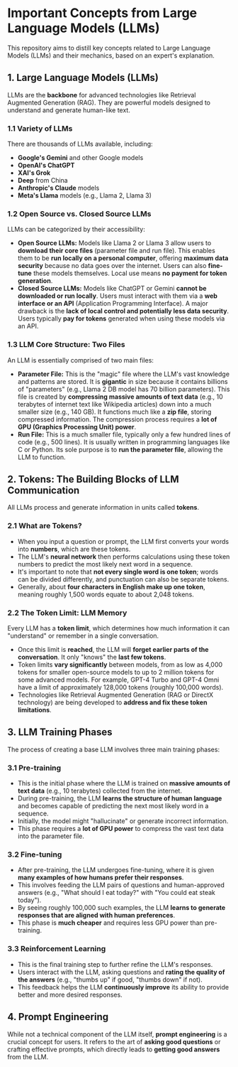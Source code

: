 
# Important Concepts from Large Language Models (LLMs)

This repository aims to distill key concepts related to Large Language Models (LLMs) and their mechanics, based on an expert's explanation.

## 1. Large Language Models (LLMs)
LLMs are the **backbone** for advanced technologies like Retrieval Augmented Generation (RAG). They are powerful models designed to understand and generate human-like text.

### 1.1 Variety of LLMs
There are thousands of LLMs available, including:
*   **Google's Gemini** and other Google models
*   **OpenAI's ChatGPT**
*   **XAI's Grok**
*   **Deep** from China
*   **Anthropic's Claude** models
*   **Meta's Llama** models (e.g., Llama 2, Llama 3)

### 1.2 Open Source vs. Closed Source LLMs
LLMs can be categorized by their accessibility:
*   **Open Source LLMs:** Models like Llama 2 or Llama 3 allow users to **download their core files** (parameter file and run file). This enables them to be **run locally on a personal computer**, offering **maximum data security** because no data goes over the internet. Users can also **fine-tune** these models themselves. Local use means **no payment for token generation**.
*   **Closed Source LLMs:** Models like ChatGPT or Gemini **cannot be downloaded or run locally**. Users must interact with them via a **web interface or an API** (Application Programming Interface). A major drawback is the **lack of local control and potentially less data security**. Users typically **pay for tokens** generated when using these models via an API.

### 1.3 LLM Core Structure: Two Files
An LLM is essentially comprised of two main files:
*   **Parameter File:** This is the "magic" file where the LLM's vast knowledge and patterns are stored. It is **gigantic** in size because it contains billions of "parameters" (e.g., Llama 2 DB model has 70 billion parameters). This file is created by **compressing massive amounts of text data** (e.g., 10 terabytes of internet text like Wikipedia articles) down into a much smaller size (e.g., 140 GB). It functions much like a **zip file**, storing compressed information. The compression process requires a **lot of GPU (Graphics Processing Unit) power**.
*   **Run File:** This is a much smaller file, typically only a few hundred lines of code (e.g., 500 lines). It is usually written in programming languages like C or Python. Its sole purpose is to **run the parameter file**, allowing the LLM to function.

## 2. Tokens: The Building Blocks of LLM Communication
All LLMs process and generate information in units called **tokens**.

### 2.1 What are Tokens?
*   When you input a question or prompt, the LLM first converts your words into **numbers**, which are these tokens.
*   The LLM's **neural network** then performs calculations using these token numbers to predict the most likely next word in a sequence.
*   It's important to note that **not every single word is one token**; words can be divided differently, and punctuation can also be separate tokens.
*   Generally, about **four characters in English make up one token**, meaning roughly 1,500 words equate to about 2,048 tokens.

### 2.2 The Token Limit: LLM Memory
Every LLM has a **token limit**, which determines how much information it can "understand" or remember in a single conversation.
*   Once this limit is **reached**, the LLM will **forget earlier parts of the conversation**. It only "knows" the **last few tokens**.
*   Token limits **vary significantly** between models, from as low as 4,000 tokens for smaller open-source models to up to 2 million tokens for some advanced models. For example, GPT-4 Turbo and GPT-4 Omni have a limit of approximately 128,000 tokens (roughly 100,000 words).
*   Technologies like Retrieval Augmented Generation (RAG or DirectX technology) are being developed to **address and fix these token limitations**.

## 3. LLM Training Phases
The process of creating a base LLM involves three main training phases:

### 3.1 Pre-training
*   This is the initial phase where the LLM is trained on **massive amounts of text data** (e.g., 10 terabytes) collected from the internet.
*   During pre-training, the LLM **learns the structure of human language** and becomes capable of predicting the next most likely word in a sequence.
*   Initially, the model might "hallucinate" or generate incorrect information.
*   This phase requires a **lot of GPU power** to compress the vast text data into the parameter file.

### 3.2 Fine-tuning
*   After pre-training, the LLM undergoes fine-tuning, where it is given **many examples of how humans prefer their responses**.
*   This involves feeding the LLM pairs of questions and human-approved answers (e.g., "What should I eat today?" with "You could eat steak today").
*   By seeing roughly 100,000 such examples, the LLM **learns to generate responses that are aligned with human preferences**.
*   This phase is **much cheaper** and requires less GPU power than pre-training.

### 3.3 Reinforcement Learning
*   This is the final training step to further refine the LLM's responses.
*   Users interact with the LLM, asking questions and **rating the quality of the answers** (e.g., "thumbs up" if good, "thumbs down" if not).
*   This feedback helps the LLM **continuously improve** its ability to provide better and more desired responses.

## 4. Prompt Engineering
While not a technical component of the LLM itself, **prompt engineering** is a crucial concept for users. It refers to the art of **asking good questions** or crafting effective prompts, which directly leads to **getting good answers** from the LLM.

